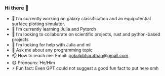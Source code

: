 ### Hi there 👋



- 🔭 I’m currently working on galaxy classification and an equipotential surface plotting simulator.
- 🌱 I’m currently learning Julia and Pytorch 
- 👯 I’m looking to collaborate on scientific projects, rust and python-based projects
- 🤔 I’m looking for help with Julia and ml
- 💬 Ask me about any programming topic
- 📫 How to reach me: Email: gokulpbharathan@gmail.com  
- 😄 Pronouns: He/Him
- ⚡ Fun fact: Even GPT could not suggest a good fun fact to put here smh

